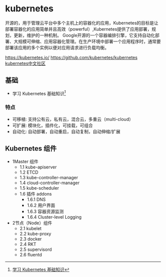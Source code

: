 # kubernetes
<!-- @author DHJT 2019-12-04 -->
开源的，用于管理云平台中多个主机上的容器化的应用，Kubernetes的目标是让部署容器化的应用简单并且高效（powerful）,Kubernetes提供了应用部署，规划，更新，维护的一种机制。
Google开源的一个容器编排引擎，它支持自动化部署、大规模可伸缩、应用容器化管理。在生产环境中部署一个应用程序时，通常要部署该应用的多个实例以便对应用请求进行负载均衡。

https://kubernetes.io/
https://github.com/kubernetes/kubernetes
[kubernetes中文社区](https://www.kubernetes.org.cn/)

## 基础
- 学习 Kubernetes 基础知识[^1]

### 特点
- 可移植: 支持公有云，私有云，混合云，多重云（multi-cloud）
- 可扩展: 模块化，插件化，可挂载，可组合
- 自动化: 自动部署，自动重启，自动复制，自动伸缩/扩展

## Kubernetes 组件
- 1Master 组件
    + 1.1 kube-apiserver
    + 1.2 ETCD
    + 1.3 kube-controller-manager
    + 1.4 cloud-controller-manager
    + 1.5 kube-scheduler
    + 1.6 插件 addons
        * 1.6.1 DNS
        * 1.6.2 用户界面
        * 1.6.3 容器资源监测
        * 1.6.4 Cluster-level Logging
- 2节点（Node）组件
    + 2.1 kubelet
    + 2.2 kube-proxy
    + 2.3 docker
    + 2.4 RKT
    + 2.5 supervisord
    + 2.6 fluentd


[1]: https://www.awaimai.com/2804.html 'Kubernetes(k8s)完整安装教程'

[^1]: [学习 Kubernetes 基础知识](https://kubernetes.io/zh/docs/tutorials/kubernetes-basics/)